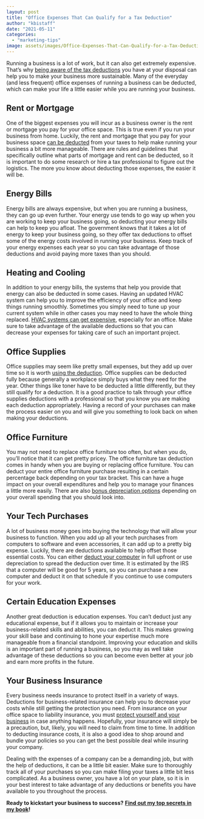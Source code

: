```yaml
---
layout: post
title: "Office Expenses That Can Qualify for a Tax Deduction"
author: "kbistaff"
date: "2021-05-11"
categories: 
  - "marketing-tips"
image: assets/images/Office-Expenses-That-Can-Qualify-for-a-Tax-Deduction.jpg
---
```


Running a business is a lot of work, but it can also get extremely expensive. That’s why [being aware of the tax deductions](https://2020taxresolution.com/tax-help/) you have at your disposal can help you to make your business more sustainable. Many of the everyday (and less frequent) office expenses of running a business can be deducted, which can make your life a little easier while you are running your business.

## **Rent or Mortgage**

One of the biggest expenses you will incur as a business owner is the rent or mortgage you pay for your office space. This is true even if you run your business from home. Luckily, the rent and mortgage that you pay for your business space [can be deducted](https://www.nerdwallet.com/blog/taxes/home-office-tax-deductions-small-business/) from your taxes to help make running your business a bit more manageable. There are rules and guidelines that specifically outline what parts of mortgage and rent can be deducted, so it is important to do some research or hire a tax professional to figure out the logistics. The more you know about deducting those expenses, the easier it will be.

## **Energy Bills**

Energy bills are always expensive, but when you are running a business, they can go up even further. Your energy use tends to go way up when you are working to keep your business going, so deducting your energy bills can help to keep you afloat. The government knows that it takes a lot of energy to keep your business going, so they offer tax deductions to offset some of the energy costs involved in running your business. Keep track of your energy expenses each year so you can take advantage of those deductions and avoid paying more taxes than you should.

## **Heating and Cooling**

In addition to your energy bills, the systems that help you provide that energy can also be deducted in some cases. Having an updated HVAC system can help you to improve the efficiency of your office and keep things running smoothly. Sometimes you simply need to tune up your current system while in other cases you may need to have the whole thing replaced. [HVAC systems can get expensive](https://minnicks.com/hvac-service-areas/highland-md/), especially for an office. Make sure to take advantage of the available deductions so that you can decrease your expenses for taking care of such an important project.

## **Office Supplies**

Office supplies may seem like pretty small expenses, but they add up over time so it is worth [using the deduction](https://smallbiztrends.com/2019/09/office-expense-deduction.html). Office supplies can be deducted fully because generally a workplace simply buys what they need for the year. Other things like toner have to be deducted a little differently, but they still qualify for a deduction. It is a good practice to talk through your office supplies deductions with a professional so that you know you are making each deduction appropriately. Having a record of your purchases can make the process easier on you and will give you something to look back on when making your deductions.

## **Office Furniture**

You may not need to replace office furniture too often, but when you do, you’ll notice that it can get pretty pricey. The office furniture tax deduction comes in handy when you are buying or replacing office furniture. You can deduct your entire office furniture purchase resulting in a certain percentage back depending on your tax bracket. This can have a huge impact on your overall expenditures and help you to manage your finances a little more easily. There are also [bonus depreciation options](https://www.officefurniture.com/Blog/Depreciate-Furniture-Tax-Rules) depending on your overall spending that you should look into.

## **Your Tech Purchases**

A lot of business money goes into buying the technology that will allow your business to function. When you add up all your tech purchases from computers to software and even accessories, it can add up to a pretty big expense. Luckily, there are deductions available to help offset those essential costs. You can either [deduct your computer](https://pocketsense.com/computer-related-tax-deductions-deducting-computers-used-for-work-13729762.html) in full upfront or use depreciation to spread the deduction over time. It is estimated by the IRS that a computer will be good for 5 years, so you can purchase a new computer and deduct it on that schedule if you continue to use computers for your work.

## **Certain Education Expenses**

Another great deduction is education expenses. You can’t deduct just any educational expense, but if it allows you to maintain or increase your business-related skills and abilities, you can deduct it. This makes growing your skill base and continuing to hone your expertise much more manageable from a financial standpoint. Improving your education and skills is an important part of running a business, so you may as well take advantage of these deductions so you can become even better at your job and earn more profits in the future.

## **Your Business Insurance**

Every business needs insurance to protect itself in a variety of ways. Deductions for business-related insurance can help you to decrease your costs while still getting the protection you need. From insurance on your office space to liability insurance, you must [protect yourself and your business](https://www.nationalfunding.com/blog/required-business-insurance/) in case anything happens. Hopefully, your insurance will simply be a precaution, but, likely, you will need to claim from time to time. In addition to deducting insurance costs, it is also a good idea to shop around and bundle your policies so you can get the best possible deal while insuring your company.

Dealing with the expenses of a company can be a demanding job, but with the help of deductions, it can be a little bit easier. Make sure to thoroughly track all of your purchases so you can make filing your taxes a little bit less complicated. As a business owner, you have a lot on your plate, so it is in your best interest to take advantage of any deductions or benefits you have available to you throughout the process.

**Ready to kickstart your business to success?** [**Find out my top secrets in my book**](https://go.katebagoy.com/ebook)**!**
